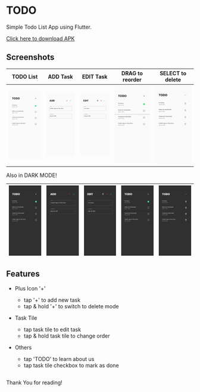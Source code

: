 # TODO

Simple Todo List App using Flutter.

[Click here to download APK](https://github.com/zenzeii/TODO/blob/master/app-release.apk?raw=true)

## Screenshots

| TODO List | ADD Task | EDIT Task | DRAG to reorder | SELECT to delete |
|---|---|---|---|---|
| ![main_screen_light](https://raw.githubusercontent.com/zenzeii/TODO/master/for_github/todo_light.jpg) | ![add_screen_light](https://raw.githubusercontent.com/zenzeii/TODO/master/for_github/add_light.jpg) |  ![edit_screen_light](https://raw.githubusercontent.com/zenzeii/TODO/master/for_github/edit_light.jpg) | ![drag_screen_light](https://raw.githubusercontent.com/zenzeii/TODO/master/for_github/drag_light.jpg) | ![deletemode_light](https://raw.githubusercontent.com/zenzeii/TODO/master/for_github/deletemode_light.jpg) |

Also in DARK MODE!

| ![main_screen_dark](https://raw.githubusercontent.com/zenzeii/TODO/master/for_github/todo_dark.jpg) | ![add_screen_dark](https://raw.githubusercontent.com/zenzeii/TODO/master/for_github/add_dark.jpg) | ![edit_screen_dark](https://raw.githubusercontent.com/zenzeii/TODO/master/for_github/edit_dark.jpg) | ![drag_screen_dark](https://raw.githubusercontent.com/zenzeii/TODO/master/for_github/drag_dark.jpg) | ![deletemode_dark](https://raw.githubusercontent.com/zenzeii/TODO/master/for_github/deletemode_dark.jpg) |
|:-:|:-:|:-:|:-:|:-:|

## Features

- Plus Icon '+'
  - tap '+' to add new task
  - tap & hold '+' to switch to delete mode

- Task Tile
  - tap task tile to edit task 
  - tap & hold task tile to change order

- Others
  - tap 'TODO' to learn about us
  - tap task tile checkbox to mark as done

##

Thank You for reading!
